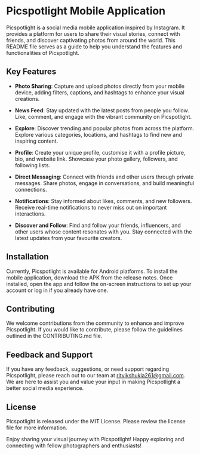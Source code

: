 # Picspotlight Mobile Application

Picspotlight is a social media mobile application inspired by Instagram. It provides a platform for users to share their visual stories, connect with friends, and discover captivating photos from around the world. This README file serves as a guide to help you understand the features and functionalities of Picspotlight.

## Key Features

- **Photo Sharing**: Capture and upload photos directly from your mobile device, adding filters, captions, and hashtags to enhance your visual creations.

- **News Feed**: Stay updated with the latest posts from people you follow. Like, comment, and engage with the vibrant community on Picspotlight.

- **Explore**: Discover trending and popular photos from across the platform. Explore various categories, locations, and hashtags to find new and inspiring content.

- **Profile**: Create your unique profile, customise it with a profile picture, bio, and website link. Showcase your photo gallery, followers, and following lists.

- **Direct Messaging**: Connect with friends and other users through private messages. Share photos, engage in conversations, and build meaningful connections.

- **Notifications**: Stay informed about likes, comments, and new followers. Receive real-time notifications to never miss out on important interactions.

- **Discover and Follow**: Find and follow your friends, influencers, and other users whose content resonates with you. Stay connected with the latest updates from your favourite creators.

## Installation

Currently, Picspotlight is available for Android platforms. To install the mobile application, download the APK from the release notes. Once installed, open the app and follow the on-screen instructions to set up your account or log in if you already have one.

## Contributing

We welcome contributions from the community to enhance and improve Picspotlight. If you would like to contribute, please follow the guidelines outlined in the CONTRIBUTING.md file.

## Feedback and Support

If you have any feedback, suggestions, or need support regarding Picspotlight, please reach out to our team at ritvikshukla261@gmail.com. We are here to assist you and value your input in making Picspotlight a better social media experience.

## License

Picspotlight is released under the MIT License. Please review the license file for more information.

Enjoy sharing your visual journey with Picspotlight! Happy exploring and connecting with fellow photographers and enthusiasts!
